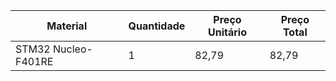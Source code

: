| **Material**            | **Quantidade** | **Preço Unitário** | **Preço Total** |
|-------------------------|----------------|--------------------|-----------------|
| STM32 Nucleo-F401RE	  |        1       |        82,79       |      82,79      |
